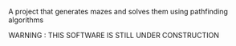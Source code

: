 A project that generates mazes and solves them using pathfinding algorithms

WARNING : THIS SOFTWARE IS STILL UNDER CONSTRUCTION